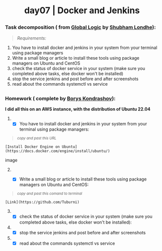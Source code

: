 # <p align="center"> day07 | Docker and Jenkins </p>

### Task decomposition ( from [Global Logic](https://github.com/LondheShubham153/90DaysOfDevOps/blob/master/2023/day07/tasks.md) by [Shubham Londhe](https://github.com/LondheShubham153)):
> *Requirements:*
 1) You have to install docker and jenkins in your system from your terminal using package managers
 2) Write a small blog or article to install these tools using package managers on Ubuntu and CentOS
 3) check the status of docker service in your system (make sure you completed above tasks, else docker won't be installed)
 4) stop the service jenkins and post before and after screenshots
 5) read about the commands systemctl vs service

##
    
### Homework ( complete by [Borys Kondrashov](https://github.com/Tuburni)):
**I did all this on an AWS instance, with the distribution of Ubuntu 22.04**

1. - [X] You have to install docker and jenkins in your system from your terminal using package managers:
>  <sub> _copy and past this URL_ </sub>
```
[Install Docker Engine on Ubuntu](https://docs.docker.com/engine/install/ubuntu/)
```
image


2.  - [X] Write a small blog or article to install these tools using package managers on Ubuntu and CentOS:


>  <sub> _copy and past this comand to terminal_ </sub>
```
[Link](https://github.com/Tuburni)
```

3.  - [X] check the status of docker service in your system (make sure you completed above tasks, else docker won't be installed):

4. - [X] stop the service jenkins and post before and after screenshots

5. - [X] read about the commands systemctl vs service